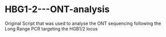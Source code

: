 # HBG1-2---ONT-analysis
Original Script that was used to analyse the ONT sequencing following the Long Range PCR targeting the HGB1/2 locus
